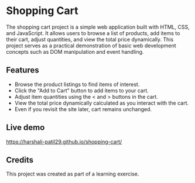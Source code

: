 # Shopping Cart

The shopping cart project is a simple web application built with HTML, CSS, and JavaScript. It allows users to browse a list of products, add items to their cart, adjust quantities, and view the total price dynamically. This project serves as a practical demonstration of basic web development concepts such as DOM manipulation and event handling.
## Features

- Browse the product listings to find items of interest.
- Click the "Add to Cart" button to add items to your cart.
- Adjust item quantities using the < and > buttons in the cart.
- View the total price dynamically calculated as you interact with the cart.
- Even if you revisit the site later, cart remains unchanged.

## Live demo

https://harshali-patil29.github.io/shopping-cart/

## Credits

This project was created as part of a learning exercise.
